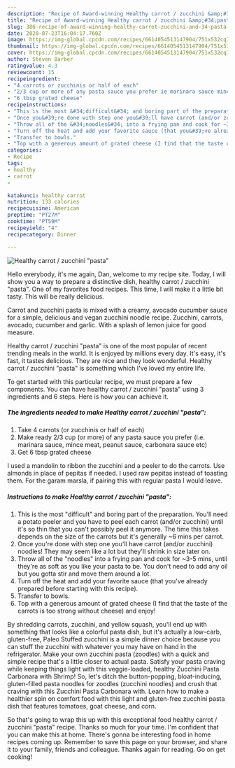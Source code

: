 ```yaml
---
description: "Recipe of Award-winning Healthy carrot / zucchini &amp;#34;pasta&amp;#34;"
title: "Recipe of Award-winning Healthy carrot / zucchini &amp;#34;pasta&amp;#34;"
slug: 386-recipe-of-award-winning-healthy-carrot-zucchini-and-34-pasta-and-34
date: 2020-07-23T16:04:17.760Z
image: https://img-global.cpcdn.com/recipes/6614054513147904/751x532cq70/healthy-carrot-zucchini-pasta-recipe-main-photo.jpg
thumbnail: https://img-global.cpcdn.com/recipes/6614054513147904/751x532cq70/healthy-carrot-zucchini-pasta-recipe-main-photo.jpg
cover: https://img-global.cpcdn.com/recipes/6614054513147904/751x532cq70/healthy-carrot-zucchini-pasta-recipe-main-photo.jpg
author: Steven Barber
ratingvalue: 4.3
reviewcount: 15
recipeingredient:
- "4 carrots or zucchinis or half of each"
- "2/3 cup or more of any pasta sauce you prefer ie marinara sauce mince meat peanut sauce carbonara sauce etc"
- "6 tbsp grated cheese"
recipeinstructions:
- "This is the most &#34;difficult&#34; and boring part of the preparation. You&#39;ll need a potato peeler and you have to peel each carrot (and/or zucchini) until it&#39;s so thin that you can&#39;t possibly peel it anymore. The time this takes depends on the size of the carrots but it&#39;s generally ~6 mins per carrot."
- "Once you&#39;re done with step one you&#39;ll have carrot (and/or zucchini) noodles! They may seem like a lot but they&#39;ll shrink in size later on."
- "Throw all of the &#34;noodles&#34; into a frying pan and cook for ~3-5 mins, until they&#39;re as soft as you like your pasta to be. You don&#39;t need to add any oil but you gotta stir and move them around a lot."
- "Turn off the heat and add your favorite sauce (that you&#39;ve already prepared before starting with this recipe)."
- "Transfer to bowls."
- "Top with a generous amount of grated cheese (I find that the taste of the carrots is too strong without cheese) and enjoy!"
categories:
- Recipe
tags:
- healthy
- carrot
- 

katakunci: healthy carrot  
nutrition: 133 calories
recipecuisine: American
preptime: "PT27M"
cooktime: "PT59M"
recipeyield: "4"
recipecategory: Dinner

---
```



![Healthy carrot / zucchini &#34;pasta&#34;](https://img-global.cpcdn.com/recipes/6614054513147904/751x532cq70/healthy-carrot-zucchini-pasta-recipe-main-photo.jpg)

Hello everybody, it's me again, Dan, welcome to my recipe site. Today, I will show you a way to prepare a distinctive dish, healthy carrot / zucchini &#34;pasta&#34;. One of my favorites food recipes. This time, I will make it a little bit tasty. This will be really delicious.

Carrot and zucchini pasta is mixed with a creamy, avocado cucumber sauce for a simple, delicious and vegan zucchini noodle recipe. Zucchini, carrots, avocado, cucumber and garlic. With a splash of lemon juice for good measure.

Healthy carrot / zucchini &#34;pasta&#34; is one of the most popular of recent trending meals in the world. It is enjoyed by millions every day. It's easy, it's fast, it tastes delicious. They are nice and they look wonderful. Healthy carrot / zucchini &#34;pasta&#34; is something which I've loved my entire life.


To get started with this particular recipe, we must prepare a few components. You can have healthy carrot / zucchini &#34;pasta&#34; using 3 ingredients and 6 steps. Here is how you can achieve it.

##### The ingredients needed to make Healthy carrot / zucchini &#34;pasta&#34;:

1. Take 4 carrots (or zucchinis or half of each)
1. Make ready 2/3 cup (or more) of any pasta sauce you prefer (i.e. marinara sauce, mince meat, peanut sauce, carbonara sauce etc)
1. Get 6 tbsp grated cheese


I used a mandolin to ribbon the zucchini and a peeler to do the carrots. Use almonds in place of pepitas if needed. I used raw pepitas instead of toasting them. For the garam marsla, if pairing this with regular pasta I would leave. 

##### Instructions to make Healthy carrot / zucchini &#34;pasta&#34;:

1. This is the most &#34;difficult&#34; and boring part of the preparation. You&#39;ll need a potato peeler and you have to peel each carrot (and/or zucchini) until it&#39;s so thin that you can&#39;t possibly peel it anymore. The time this takes depends on the size of the carrots but it&#39;s generally ~6 mins per carrot.
1. Once you&#39;re done with step one you&#39;ll have carrot (and/or zucchini) noodles! They may seem like a lot but they&#39;ll shrink in size later on.
1. Throw all of the &#34;noodles&#34; into a frying pan and cook for ~3-5 mins, until they&#39;re as soft as you like your pasta to be. You don&#39;t need to add any oil but you gotta stir and move them around a lot.
1. Turn off the heat and add your favorite sauce (that you&#39;ve already prepared before starting with this recipe).
1. Transfer to bowls.
1. Top with a generous amount of grated cheese (I find that the taste of the carrots is too strong without cheese) and enjoy!


By shredding carrots, zucchini, and yellow squash, you&#39;ll end up with something that looks like a colorful pasta dish, but it&#39;s actually a low-carb, gluten-free, Paleo Stuffed zucchini is a simple dinner choice because you can stuff the zucchini with whatever you may have on hand in the refrigerator. Make your own zucchini pasta (zoodles) with a quick and simple recipe that&#39;s a little closer to actual pasta. Satisfy your pasta craving while keeping things light with this veggie-loaded, healthy Zucchini Pasta Carbonara with Shrimp! So, let&#39;s ditch the button-popping, bloat-inducing, gluten-filled pasta noodles for zoodles (zucchini noodles) and crush that craving with this Zucchini Pasta Carbonara with. Learn how to make a healthier spin on comfort food with this light and gluten-free zucchini pasta dish that features tomatoes, goat cheese, and corn. 

So that's going to wrap this up with this exceptional food healthy carrot / zucchini &#34;pasta&#34; recipe. Thanks so much for your time. I'm confident that you can make this at home. There's gonna be interesting food in home recipes coming up. Remember to save this page on your browser, and share it to your family, friends and colleague. Thanks again for reading. Go on get cooking!
